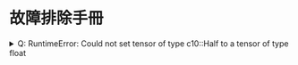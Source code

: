 # 故障排除手冊
<details>
    <summary>
Q: RuntimeError: Could not set tensor of type c10::Half to a tensor of type float
    </summary>

A: 

</details>